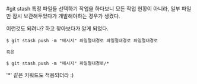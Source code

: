 #git stash 특정 파일들 선택하기
작업을 하다보니 모든 작업 현황이 아니라, 일부 파일만 잠시 보관해두었다가 개발해야하는 경우가 생겼다.

이런것도 되려나? 하고 찾아보다가 알게 되었다.

```
$ git stash push -m "메시지" 파일절대경로 파일절대경로 파일절대경로

혹은

$ git stash push -m "메시지" 파일절대경로/*
```

'\*' 같은 키워드도 적용되더라 :)